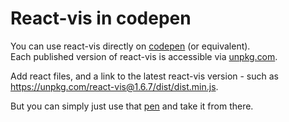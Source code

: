 # React-vis in codepen

You can use react-vis directly on [codepen](https://codepen.io/ubervisualization/pen/BZOeZB) (or equivalent).  
Each published version of react-vis is accessible via [unpkg.com](https://unpkg.com).

Add react files, and a link to the latest react-vis version - such as https://unpkg.com/react-vis@1.6.7/dist/dist.min.js.

But you can simply just use that [pen](https://codepen.io/ubervisualization/pen/BZOeZB) and take it from there.
